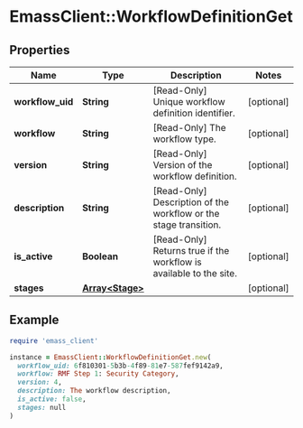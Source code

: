 # EmassClient::WorkflowDefinitionGet

## Properties

| Name | Type | Description | Notes |
| ---- | ---- | ----------- | ----- |
| **workflow_uid** | **String** | [Read-Only] Unique workflow definition identifier. | [optional] |
| **workflow** | **String** | [Read-Only] The workflow type. | [optional] |
| **version** | **String** | [Read-Only] Version of the workflow definition. | [optional] |
| **description** | **String** | [Read-Only] Description of the workflow or the stage transition. | [optional] |
| **is_active** | **Boolean** | [Read-Only] Returns true if the workflow is available to the site. | [optional] |
| **stages** | [**Array&lt;Stage&gt;**](Stage.md) |  | [optional] |

## Example

```ruby
require 'emass_client'

instance = EmassClient::WorkflowDefinitionGet.new(
  workflow_uid: 6f810301-5b3b-4f89-81e7-587fef9142a9,
  workflow: RMF Step 1: Security Category,
  version: 4,
  description: The workflow description,
  is_active: false,
  stages: null
)
```

